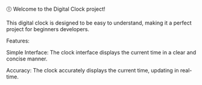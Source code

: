 🕕 Welcome to the Digital Clock project!

This digital clock is designed to be easy to understand, making it a perfect project for beginners developers.

Features:

Simple Interface: The clock interface displays the current time in a clear and concise manner.

Accuracy: The clock accurately displays the current time, updating in real-time.
